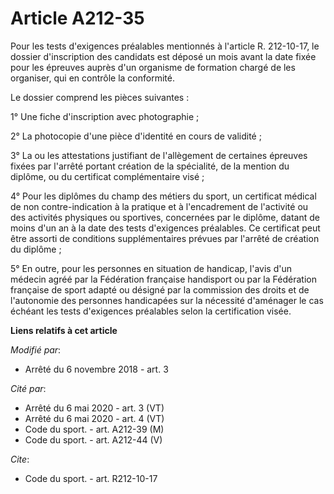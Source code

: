 # Article A212-35

Pour les tests d'exigences préalables mentionnés à l'article R. 212-10-17, le dossier d'inscription des candidats est déposé
un mois avant la date fixée pour les épreuves auprès d'un organisme de formation chargé de les organiser, qui en contrôle la
conformité.

Le dossier comprend les pièces suivantes :

1° Une fiche d'inscription avec photographie ;

2° La photocopie d'une pièce d'identité en cours de validité ;

3° La ou les attestations justifiant de l'allègement de certaines épreuves fixées par l'arrêté portant création de la
spécialité, de la mention du diplôme, ou du certificat complémentaire visé ;

4° Pour les diplômes du champ des métiers du sport, un certificat médical de non contre-indication à la pratique et à
l'encadrement de l'activité ou des activités physiques ou sportives, concernées par le diplôme, datant de moins d'un an à la
date des tests d'exigences préalables. Ce certificat peut être assorti de conditions supplémentaires prévues par l'arrêté de
création du diplôme ;

5° En outre, pour les personnes en situation de handicap, l'avis d'un médecin agréé par la Fédération française handisport ou
par la Fédération française de sport adapté ou désigné par la commission des droits et de l'autonomie des personnes
handicapées sur la nécessité d'aménager le cas échéant les tests d'exigences préalables selon la certification visée.

**Liens relatifs à cet article**

_Modifié par_:

  - Arrêté du 6 novembre 2018 - art. 3

_Cité par_:

  - Arrêté du 6 mai 2020 - art. 3 (VT)
  - Arrêté du 6 mai 2020 - art. 4 (VT)
  - Code du sport. - art. A212-39 (M)
  - Code du sport. - art. A212-44 (V)

_Cite_:

  - Code du sport. - art. R212-10-17
